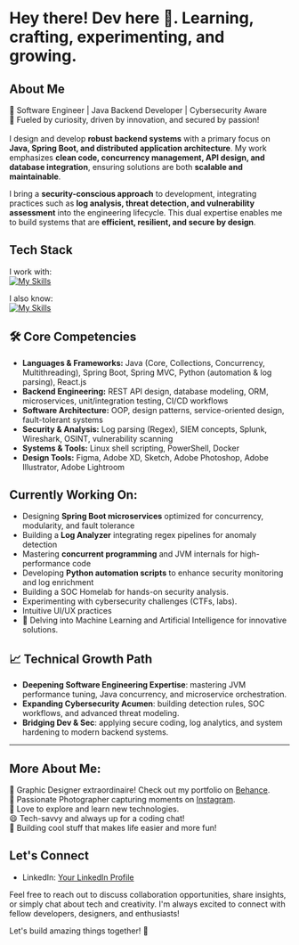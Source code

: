 # Hey there! Dev here 👋. Learning, crafting, experimenting, and growing.

## About Me
🚀 Software Engineer | Java Backend Developer | Cybersecurity Aware <br>
🚀 Fueled by curiosity, driven by innovation, and secured by passion! <br>
<br>
I design and develop **robust backend systems** with a primary focus on **Java, Spring Boot, and distributed application architecture**. My work emphasizes **clean code, concurrency management, API design, and database integration**, ensuring solutions are both **scalable and maintainable**.  

I bring a **security-conscious approach** to development, integrating practices such as **log analysis, threat detection, and vulnerability assessment** into the engineering lifecycle. This dual expertise enables me to build systems that are **efficient, resilient, and secure by design**.  


## Tech Stack
I work with:  
[![My Skills](https://skillicons.dev/icons?i=python,java,js,html,css,spring,postman,gradle,maven,mysql,vscode,linux,bash,figma,jenkins,docker&perline=8)](https://skillicons.dev)    

I also know:  
[![My Skills](https://skillicons.dev/icons?i=xd,ai,ae,kafka,bootstrap,svg,react,mongodb,unity,threejs&perline=5)](https://skillicons.dev)  
## 🛠 Core Competencies  
- **Languages & Frameworks:** Java (Core, Collections, Concurrency, Multithreading), Spring Boot, Spring MVC, Python (automation & log parsing), React.js  
- **Backend Engineering:** REST API design, database modeling, ORM, microservices, unit/integration testing, CI/CD workflows  
- **Software Architecture:** OOP, design patterns, service-oriented design, fault-tolerant systems  
- **Security & Analysis:** Log parsing (Regex), SIEM concepts, Splunk, Wireshark, OSINT, vulnerability scanning  
- **Systems & Tools:** Linux shell scripting, PowerShell, Docker
- **Design Tools:** Figma, Adobe XD, Sketch, Adobe Photoshop, Adobe Illustrator, Adobe Lightroom
  
## Currently Working On:

- Designing **Spring Boot microservices** optimized for concurrency, modularity, and fault tolerance
- Building a **Log Analyzer** integrating regex pipelines for anomaly detection
- Mastering **concurrent programming** and JVM internals for high-performance code
- Developing **Python automation scripts** to enhance security monitoring and log enrichment
- Building a SOC Homelab for hands-on security analysis.
- Experimenting with cybersecurity challenges (CTFs, labs).<br>
- Intuitive UI/UX practices 
- 🤖 Delving into Machine Learning and Artificial Intelligence for innovative solutions.<br>

## 📈 Technical Growth Path  

- **Deepening Software Engineering Expertise**: mastering JVM performance tuning, Java concurrency, and microservice orchestration.  
- **Expanding Cybersecurity Acumen**: building detection rules, SOC workflows, and advanced threat modeling.  
- **Bridging Dev & Sec**: applying secure coding, log analytics, and system hardening to modern backend systems.  

---

## More About Me:

🎨 Graphic Designer extraordinaire! Check out my portfolio on [Behance](https://www.behance.net/DivyanshuSharma_DxS).<br>
📸 Passionate Photographer capturing moments on [Instagram](https://www.instagram.com/dxs_films/).<br>
🚀 Love to explore and learn new technologies.<br>
😄 Tech-savvy and always up for a coding chat!<br>
📱 Building cool stuff that makes life easier and more fun!<br>

## Let's Connect

- LinkedIn: [Your LinkedIn Profile](https://www.linkedin.com/in/divyanshu-sharma-36b167157/)

Feel free to reach out to discuss collaboration opportunities, share insights, or simply chat about tech and creativity. I'm always excited to connect with fellow developers, designers, and enthusiasts!

Let's build amazing things together! 🚀

